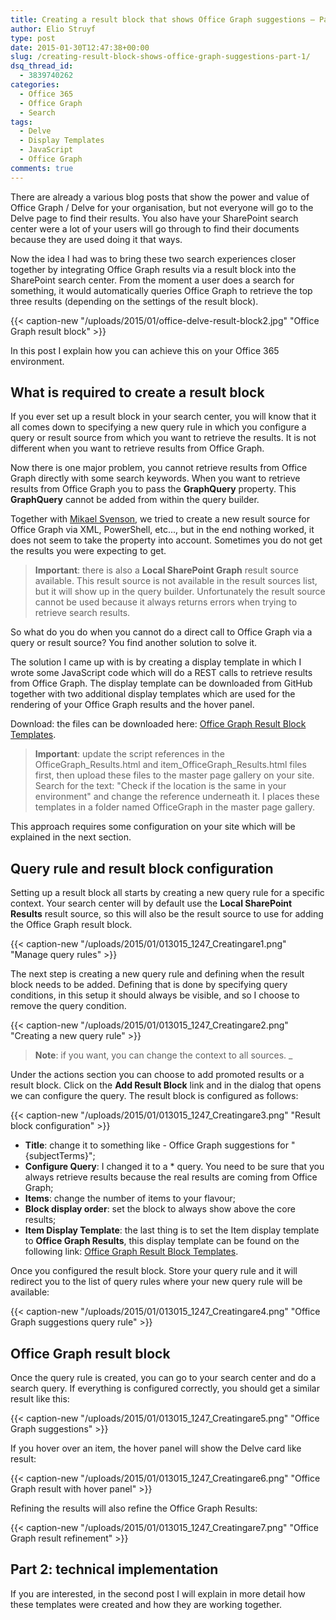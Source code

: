 ```yaml
---
title: Creating a result block that shows Office Graph suggestions – Part 1
author: Elio Struyf
type: post
date: 2015-01-30T12:47:38+00:00
slug: /creating-result-block-shows-office-graph-suggestions-part-1/
dsq_thread_id:
  - 3839740262
categories:
  - Office 365
  - Office Graph
  - Search
tags:
  - Delve
  - Display Templates
  - JavaScript
  - Office Graph
comments: true
---
```


There are already a various blog posts that show the power and value of Office Graph / Delve for your organisation, but not everyone will go to the Delve page to find their results. You also have your SharePoint search center were a lot of your users will go through to find their documents because they are used doing it that ways.

Now the idea I had was to bring these two search experiences closer together by integrating Office Graph results via a result block into the SharePoint search center. From the moment a user does a search for something, it would automatically queries Office Graph to retrieve the top three results (depending on the settings of the result block).

{{< caption-new "/uploads/2015/01/office-delve-result-block2.jpg" "Office Graph result block" >}}

In this post I explain how you can achieve this on your Office 365 environment.

## What is required to create a result block

If you ever set up a result block in your search center, you will know that it all comes down to specifying a new query rule in which you configure a query or result source from which you want to retrieve the results. It is not different when you want to retrieve results from Office Graph.

Now there is one major problem, you cannot retrieve results from Office Graph directly with some search keywords. When you want to retrieve results from Office Graph you to pass the **GraphQuery** property. This **GraphQuery** cannot be added from within the query builder.

Together with [Mikael Svenson](https://twitter.com/mikaelsvenson), we tried to create a new result source for Office Graph via XML, PowerShell, etc..., but in the end nothing worked, it does not seem to take the property into account. Sometimes you do not get the results you were expecting to get.

> **Important**: there is also a **Local SharePoint Graph** result source available. This result source is not available in the result sources list, but it will show up in the query builder. Unfortunately the result source cannot be used because it always returns errors when trying to retrieve search results.

So what do you do when you cannot do a direct call to Office Graph via a query or result source? You find another solution to solve it.

The solution I came up with is by creating a display template in which I wrote some JavaScript code which will do a REST calls to retrieve results from Office Graph. The display template can be downloaded from GitHub together with two additional display templates which are used for the rendering of your Office Graph results and the hover panel.

Download: the files can be downloaded here: [Office Graph Result Block Templates](https://github.com/SPCSR/DisplayTemplates/tree/master/Search%20Display%20Templates/Office%20Graph%20Result%20Block%20Templates "Office Graph Result Block Templates").

> **Important**: update the script references in the OfficeGraph_Results.html and item_OfficeGraph_Results.html files first, then upload these files to the master page gallery on your site. Search for the text: "Check if the location is the same in your environment" and change the reference underneath it. I places these templates in a folder named OfficeGraph in the master page gallery.

This approach requires some configuration on your site which will be explained in the next section.

## Query rule and result block configuration

Setting up a result block all starts by creating a new query rule for a specific context. Your search center will by default use the **Local SharePoint Results** result source, so this will also be the result source to use for adding the Office Graph result block.

{{< caption-new "/uploads/2015/01/013015_1247_Creatingare1.png" "Manage query rules" >}}

The next step is creating a new query rule and defining when the result block needs to be added. Defining that is done by specifying query conditions, in this setup it should always be visible, and so I choose to remove the query condition.

{{< caption-new "/uploads/2015/01/013015_1247_Creatingare2.png" "Creating a new query rule" >}}

> **Note**: if you want, you can change the context to all sources.
_

Under the actions section you can choose to add promoted results or a result block. Click on the **Add Result Block** link and in the dialog that opens we can configure the query. The result block is configured as follows:

{{< caption-new "/uploads/2015/01/013015_1247_Creatingare3.png" "Result block configuration" >}}

*   **Title**: change it to something like - Office Graph suggestions for "{subjectTerms}";
*   **Configure Query**: I changed it to a * query. You need to be sure that you always retrieve results because the real results are coming from Office Graph;
*   **Items**: change the number of items to your flavour;
*   **Block display order**: set the block to always show above the core results;
*   **Item Display Template**: the last thing is to set the Item display template to **Office Graph Results**, this display template can be found on the following link: [Office Graph Result Block Templates](https://github.com/SPCSR/DisplayTemplates/tree/master/Search%20Display%20Templates/Office%20Graph%20Result%20Block%20Templates "Office Graph Result Block Templates").

Once you configured the result block. Store your query rule and it will redirect you to the list of query rules where your new query rule will be available:

{{< caption-new "/uploads/2015/01/013015_1247_Creatingare4.png" "Office Graph suggestions query rule" >}}

## Office Graph result block

Once the query rule is created, you can go to your search center and do a search query. If everything is configured correctly, you should get a similar result like this:

{{< caption-new "/uploads/2015/01/013015_1247_Creatingare5.png" "Office Graph suggestions" >}}

If you hover over an item, the hover panel will show the Delve card like result:

{{< caption-new "/uploads/2015/01/013015_1247_Creatingare6.png" "Office Graph result with hover panel" >}}

Refining the results will also refine the Office Graph Results:

{{< caption-new "/uploads/2015/01/013015_1247_Creatingare7.png" "Office Graph result refinement" >}}

## Part 2: technical implementation

If you are interested, in the second post I will explain in more detail how these templates were created and how they are working together.